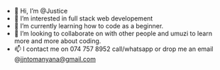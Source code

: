 - 👋 Hi, I’m @Justice
- 👀 I’m interested in full stack web developement
- 🌱 I’m currently learning how to code as a beginner. 
- 💞️ I’m looking to collaborate on with other people and umuzi to learn more and more about coding.
- 📫 I contact me on 074 757 8952 call/whatsapp or drop me an email @jjntomanyana@gmail.com 

<!---
Justice058/Justice058 is a ✨ special ✨ repository because its `README.md` (this file) appears on your GitHub profile.
You can click the Preview link to take a look at your changes.
--->
